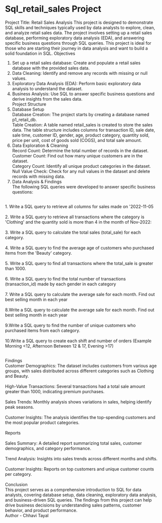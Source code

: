 # Sql_retail_sales Project
Project Title: Retail Sales Analysis
This project is designed to demonstrate SQL skills and techniques typically used by data analysts to explore, clean, and analyze retail sales data. The project involves setting up a retail sales database, performing exploratory data analysis (EDA), and answering specific business questions through SQL queries. This project is ideal for those who are starting their journey in data analysis and want to build a solid foundation in SQL.
Objectives <br>
1. Set up a retail sales database: Create and populate a retail sales database with the provided sales data.<br>
2. Data Cleaning: Identify and remove any records with missing or null values.<br>
3. Exploratory Data Analysis (EDA): Perform basic exploratory data analysis to understand the dataset.<br>
4. Business Analysis: Use SQL to answer specific business questions and derive insights from the sales data.<br>
Project Structure<br>
1. Database Setup <br>
Database Creation: The project starts by creating a database named p1_retail_db.<br>
Table Creation: A table named retail_sales is created to store the sales data. The table structure includes columns for transaction ID, sale date, sale time, customer ID, gender, age, product category, quantity sold, price per unit, cost of goods sold (COGS), and total sale amount. <br>
2. Data Exploration & Cleaning<br>
Record Count: Determine the total number of records in the dataset.<br>
Customer Count: Find out how many unique customers are in the dataset.<br>
Category Count: Identify all unique product categories in the dataset.<br>
Null Value Check: Check for any null values in the dataset and delete records with missing data.<br>
3. Data Analysis & Findings<br>
The following SQL queries were developed to answer specific business questions:<br>

<br>1. Write a SQL query to retrieve all columns for sales made on '2022-11-05<br>
<br>2. Write a SQL query to retrieve all transactions where the category is 'Clothing' and the quantity sold is more than 4 in the month of Nov-2022:<br>
<br>3. Write a SQL query to calculate the total sales (total_sale) for each category. <br>
<br>4. Write a SQL query to find the average age of customers who purchased items from the 'Beauty' category.<br>
<br>5. Write a SQL query to find all transactions where the total_sale is greater than 1000.<br>
<br>6. Write a SQL query to find the total number of transactions (transaction_id) made by each gender in each category <br>
<br>7. Write a SQL query to calculate the average sale for each month. Find out best selling month in each year <br>
<br>8.Write a SQL query to calculate the average sale for each month. Find out best selling month in each year <br>
<br>9.Write a SQL query to find the number of unique customers who purchased items from each category. <br>
<br>10.Write a SQL query to create each shift and number of orders (Example Morning <12, Afternoon Between 12 & 17, Evening >17) <br>

<br>Findings
<br>Customer Demographics: The dataset includes customers from various age groups, with sales distributed across different categories such as Clothing and Beauty. <br>
<br>High-Value Transactions: Several transactions had a total sale amount greater than 1000, indicating premium purchases.<br>
<br>Sales Trends: Monthly analysis shows variations in sales, helping identify peak seasons. <br>
<br>Customer Insights: The analysis identifies the top-spending customers and the most popular product categories.<br>
<br>Reports <br>
<br>Sales Summary: A detailed report summarizing total sales, customer demographics, and category performance. <br>
<br>Trend Analysis: Insights into sales trends across different months and shifts.<br>
<br>Customer Insights: Reports on top customers and unique customer counts per category.<br>
<br>Conclusion <br>
This project serves as a comprehensive introduction to SQL for data analysts, covering database setup, data cleaning, exploratory data analysis, and business-driven SQL queries. The findings from this project can help drive business decisions by understanding sales patterns, customer behavior, and product performance. <br>
Author - Chhavi Tayal <br>
